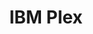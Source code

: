 ---
title: IBM Plex
tags:
- Font
- Open source
linkurl: "https://github.com/IBM/plex"
intro: "Designed to work well in user interface environments as well as other mediums, the Plex family comes in  Sans, Serif, Mono and Sans Condensed."
type: font
preview: resources/plex.png
---